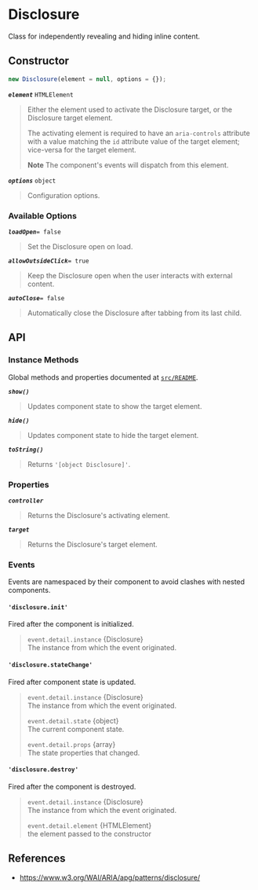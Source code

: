 Disclosure
==========

Class for independently revealing and hiding inline content.

## Constructor

```jsx
new Disclosure(element = null, options = {});
```

_**`element`**_ `HTMLElement`  
> Either the element used to activate the Disclosure target, or the Disclosure target element.
> 
> The activating element is required to have an `aria-controls` attribute with a value matching the `id` attribute value of the target element; vice-versa for the target element.
>
> **Note** The component's events will dispatch from this element.

_**`options`**_ `object`  
> Configuration options.

### Available Options

_**`loadOpen`**_`= false`  
> Set the Disclosure open on load.

_**`allowOutsideClick`**_`= true`  
> Keep the Disclosure open when the user interacts with external content.

_**`autoClose`**_`= false`  
> Automatically close the Disclosure after tabbing from its last child.

## API

### Instance Methods

Global methods and properties documented at [`src/README`](../).

_**`show()`**_
> Updates component state to show the target element.

_**`hide()`**_
> Updates component state to hide the target element.

_**`toString()`**_  
> Returns `'[object Disclosure]'`.

### Properties

_**`controller`**_  
> Returns the Disclosure's activating element.

_**`target`**_  
> Returns the Disclosure's target element.

### Events

Events are namespaced by their component to avoid clashes with nested components.

#### `'disclosure.init'`

Fired after the component is initialized.

> `event.detail.instance` {Disclosure}  
> The instance from which the event originated.

#### `'disclosure.stateChange'`

Fired after component state is updated.

> `event.detail.instance` {Disclosure}  
> The instance from which the event originated.
>
> `event.detail.state` {object}  
> The current component state.
>
> `event.detail.props` {array}  
> The state properties that changed.

#### `'disclosure.destroy'`

Fired after the component is destroyed.

> `event.detail.instance` {Disclosure}  
> The instance from which the event originated.
>
> `event.detail.element` {HTMLElement}  
> the element passed to the constructor

## References

- https://www.w3.org/WAI/ARIA/apg/patterns/disclosure/
